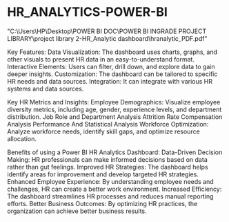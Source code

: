 # HR_ANALYTICS-POWER-BI

"C:\Users\HP\Desktop\POWER BI DOC\POWER BI INGRADE PROJECT LIBRARY\project library 2-HR_Analytic dashboard\hranalytic_PDF.pdf"

Key Features:
Data Visualization: The dashboard uses charts, graphs, and other visuals to present HR data in an easy-to-understand format. 
Interactive Elements: Users can filter, drill down, and explore data to gain deeper insights. 
Customization: The dashboard can be tailored to specific HR needs and data sources. 
Integration: It can integrate with various HR systems and data sources. 

Key HR Metrics and Insights:
Employee Demographics: Visualize employee diversity metrics, including age, gender, experience levels, and department distribution. 
Job Role and Department Analysis
Attrition Rate
Compensation Analysis
Performance And Statistical Analysis
Workforce Optimization: Analyze workforce needs, identify skill gaps, and optimize resource allocation. 

Benefits of using a Power BI HR Analytics Dashboard:
Data-Driven Decision Making: HR professionals can make informed decisions based on data rather than gut feelings. 
Improved HR Strategies: The dashboard helps identify areas for improvement and develop targeted HR strategies. 
Enhanced Employee Experience: By understanding employee needs and challenges, HR can create a better work environment. 
Increased Efficiency: The dashboard streamlines HR processes and reduces manual reporting efforts. 
Better Business Outcomes: By optimizing HR practices, the organization can achieve better business results. 
